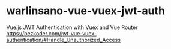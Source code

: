# warlinsano-vue-vuex-jwt-auth
Vue.js JWT Authentication with Vuex and Vue Router  
https://bezkoder.com/jwt-vue-vuex-authentication/#Handle_Unauthorized_Access
